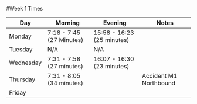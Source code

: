 #Week 1 Times

|   Day   	|          Morning         |           Evening 		  		|			Notes			|
|-----------|--------------------------|--------------------------------|---------------------------|
|  Monday   | 7:18 - 7:45 (27 Minutes) |	15:58 - 16:23 (25 minutes) 	|							|
|  Tuesday  |          N/A             |         		N/A				|							|
| Wednesday	| 7:31 - 7:58 (27 minutes) |   	16:07 - 16:30 (23 minutes)  | 							|
| Thursday 	| 7:31 - 8:05 (34 minutes) |         					 	|	Accident M1 Northbound	|
|  Friday   |                          |								|							|